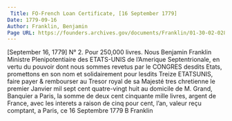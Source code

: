 ```yaml
---
 Title: FO-French Loan Certificate, [16 September 1779]
Date: 1779-09-16
Author: Franklin, Benjamin
Page URL: https://founders.archives.gov/documents/Franklin/01-30-02-0280
---
```


[September 16, 1779]
N° 2. Pour 250,000 livres.
Nous Benjamin Franklin Ministre Plenipotentiaire des ETATS-UNIS de l’Amerique Septentrionale, en vertu du pouvoir dont nous sommes revetus par le CONGRES desdits Etats, promettons en son nom et solidairement pour lesdits Treize ETATSUNIS, faire payer & rembourser au Tresor royal de sa Majesté tres chretienne le premier Janvier mil sept cent quatre-vingt huit au domicile de M. Grand, Banquier a Paris, la somme de deux cent cinquante mille livres, argent de France, avec les interets a raison de cinq pour cent, l’an, valeur reçu comptant, a Paris, ce 16 Septembre 1779
B Franklin

